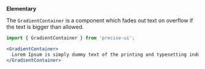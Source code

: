 **Elementary**

The `GradientContainer` is a component which fades out text on overflow if the text is bigger than allowed.

```jsx
import { GradientContainer } from 'precise-ui';

<GradientContainer>
  Lorem Ipsum is simply dummy text of the printing and typesetting industry. Lorem Ipsum has been the industry's standard dummy text ever since the 1500s, when an unknown printer took a galley of type and scrambled it to make a type specimen book. It has survived not only five centuries, but also the leap into electronic typesetting, remaining essentially unchanged. It was popularised in the 1960s with the release of Letraset sheets containing Lorem Ipsum passages, and more recently with desktop publishing software like Aldus PageMaker including versions of Lorem Ipsum.
</GradientContainer>
```
